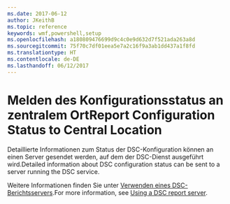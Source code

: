 ```yaml
---
ms.date: 2017-06-12
author: JKeithB
ms.topic: reference
keywords: wmf,powershell,setup
ms.openlocfilehash: a180809476699d9c4c0e9d632d7f521ada263a8d
ms.sourcegitcommit: 75f70c7df01eea5e7a2c16f9a3ab1dd437a1f8fd
ms.translationtype: HT
ms.contentlocale: de-DE
ms.lasthandoff: 06/12/2017
---
```

# <a name="report-configuration-status-to-central-location"></a><span data-ttu-id="51219-102">Melden des Konfigurationsstatus an zentralem Ort</span><span class="sxs-lookup"><span data-stu-id="51219-102">Report Configuration Status to Central Location</span></span>

<span data-ttu-id="51219-103">Detaillierte Informationen zum Status der DSC-Konfiguration können an einen Server gesendet werden, auf dem der DSC-Dienst ausgeführt wird.</span><span class="sxs-lookup"><span data-stu-id="51219-103">Detailed information about DSC configuration status can be sent to a server running the DSC service.</span></span> 

<span data-ttu-id="51219-104">Weitere Informationen finden Sie unter [Verwenden eines DSC-Berichtsservers](https://msdn.microsoft.com/powershell/dsc/reportserver).</span><span class="sxs-lookup"><span data-stu-id="51219-104">For more information, see [Using a DSC report server](https://msdn.microsoft.com/powershell/dsc/reportserver).</span></span>

